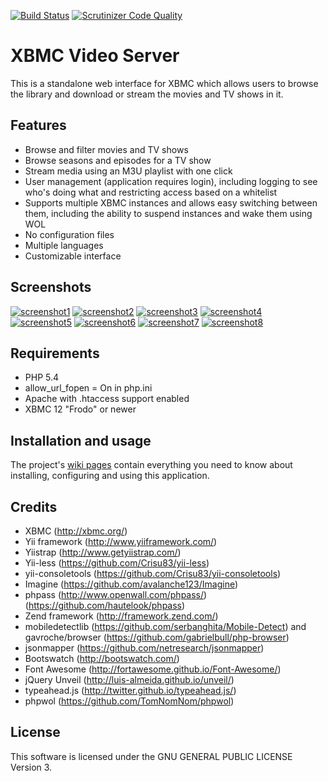 [![Build Status](https://travis-ci.org/Jalle19/xbmc-video-server.svg?branch=master)](https://travis-ci.org/Jalle19/xbmc-video-server)
[![Scrutinizer Code Quality](https://scrutinizer-ci.com/g/Jalle19/xbmc-video-server/badges/quality-score.png?b=master)](https://scrutinizer-ci.com/g/Jalle19/xbmc-video-server/?branch=master)

XBMC Video Server
=================

This is a standalone web interface for XBMC which allows users to browse the library and download or stream the movies and TV shows in it.

Features
--------

* Browse and filter movies and TV shows
* Browse seasons and episodes for a TV show
* Stream media using an M3U playlist with one click
* User management (application requires login), including logging to see who's doing what and restricting access based on a whitelist
* Supports multiple XBMC instances and allows easy switching between them, including the ability to suspend instances and wake them using WOL
* No configuration files
* Multiple languages
* Customizable interface

Screenshots
-----------

[![screenshot1](http://8.t.imgbox.com/nBiLdhfD.jpg)](http://i.imgbox.com/nBiLdhfD.png) 
[![screenshot2](http://9.t.imgbox.com/5mvkZ94f.jpg)](http://i.imgbox.com/5mvkZ94f.png) 
[![screenshot3](http://1.t.imgbox.com/0WsVzmzT.jpg)](http://i.imgbox.com/0WsVzmzT.png) 
[![screenshot4](http://6.t.imgbox.com/XaIUObRu.jpg)](http://i.imgbox.com/XaIUObRu.png) 
[![screenshot5](http://4.t.imgbox.com/9dI7zzJk.jpg)](http://i.imgbox.com/9dI7zzJk.png) 
[![screenshot6](http://5.t.imgbox.com/H97dUCsL.jpg)](http://i.imgbox.com/H97dUCsL.png) 
[![screenshot7](http://8.t.imgbox.com/NyEP3MDa.jpg)](http://i.imgbox.com/NyEP3MDa.png) 
[![screenshot8](http://8.t.imgbox.com/yRTNvPbS.jpg)](http://i.imgbox.com/yRTNvPbS.png)

Requirements
------------

* PHP 5.4
* allow_url_fopen = On in php.ini
* Apache with .htaccess support enabled
* XBMC 12 "Frodo" or newer

Installation and usage
----------------------

The project's [wiki pages](https://github.com/Jalle19/xbmc-video-server/wiki) contain everything you need to know about installing, configuring and using this application.

Credits
-------

* XBMC (http://xbmc.org/)
* Yii framework (http://www.yiiframework.com/)
* Yiistrap (http://www.getyiistrap.com/)
* Yii-less (https://github.com/Crisu83/yii-less)
* yii-consoletools (https://github.com/Crisu83/yii-consoletools)
* Imagine (https://github.com/avalanche123/Imagine)
* phpass (http://www.openwall.com/phpass/) (https://github.com/hautelook/phpass)
* Zend framework (http://framework.zend.com/)
* mobiledetectlib (https://github.com/serbanghita/Mobile-Detect) and gavroche/browser (https://github.com/gabrielbull/php-browser)
* jsonmapper (https://github.com/netresearch/jsonmapper)
* Bootswatch (http://bootswatch.com/)
* Font Awesome (http://fortawesome.github.io/Font-Awesome/)
* jQuery Unveil (http://luis-almeida.github.io/unveil/)
* typeahead.js (http://twitter.github.io/typeahead.js/)
* phpwol (https://github.com/TomNomNom/phpwol)

License
-------

This software is licensed under the GNU GENERAL PUBLIC LICENSE Version 3.

